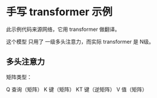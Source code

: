 # 手写 transformer 示例

此示例代码来源网络，它用 transformer 做翻译。

这个模型 只用了 一级多头注意力，而实际 transformer 是 N级。

## 多头注意力

矩阵类型：

Q 查询（矩阵）
K 键（矩阵）
KT 键（逆矩阵）
V 值（矩阵）
